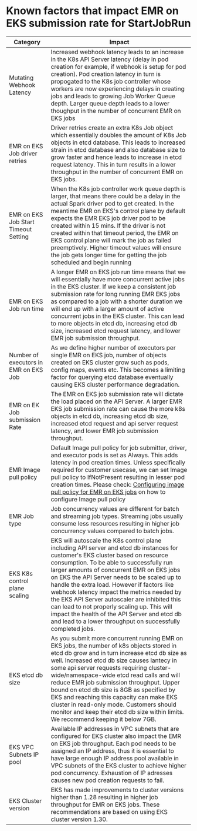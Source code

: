 # Known factors that impact EMR on EKS submission rate for StartJobRun

|Category	|Impact	|
|---	|---	|
|Mutating Webhook Latency	|Increased webhook latency leads to an increase in the K8s API Server latency (delay in pod creation for example, if webhook is setup for pod creation). Pod creation latency in turn is propogated to the K8s job controller whose workers are now experiencing delays in creating jobs and leads to growing Job Worker Queue depth. Larger queue depth leads to a lower thoughput in the number of concurrent EMR on EKS jobs	|
|EMR on EKS Job driver retries	|Driver retries create an extra K8s Job object which essentially doubles the amount of K8s Job objects in etcd database. This leads to increased strain in etcd database and also database size to grow faster and hence leads to increase in etcd request latency. This in turn results in a lower throughput in the number of concurrent EMR on EKS jobs.	|
|EMR on EKS Job Start Timeout Setting	|When the K8s job controller work queue depth is larger, that means there could be a delay in the actual Spark driver pod to get created. In the meantime EMR on EKS's control plane by default expects the EMR EKS job driver pod to be created within 15 mins. If the driver is not created within that timeout period, the EMR on EKS control plane will mark the job as failed preemptively. Higher timeout values will ensure the job gets longer time for getting the job scheduled and begin running	|
|EMR on EKS Job run time	|A longer EMR on EKS job run time means that we will essentially have more concurrent active jobs in the EKS cluster. If we keep a consistent job submission rate for long running EMR EKS jobs as compared to a job with a shorter duration we will end up with a larger amount of active concurrent jobs in the EKS cluster. This can lead to more objects in etcd db, increasing etcd db size, increased etcd request latency, and lower EMR job submission throughput.	|
|Number of executors in EMR on EKS Job	|As we define higher number of executors per single EMR on EKS job, number of objects created on EKS cluster grow such as pods, config maps, events etc. This becomes a limiting factor for querying etcd database eventually causing EKS cluster performance degradation.	|
|EMR on EK Job submission Rate	|The EMR on EKS job submission rate will dictate the load placed on the API Server. A larger EMR EKS job submission rate can cause the more k8s objects in etcd db, increasing etcd db size, increased etcd request and api server request latency, and lower EMR job submission throughput.	|
|EMR Image pull policy	|Default Image pull policy for job submitter, driver, and executor pods is set as Always. This adds latency in pod creation times. Unless specifically required for customer usecase, we can set Image pull policy to IfNotPresent resulting in lesser pod creation times. Please check: [Configuring image pull policy for EMR on EKS jobs](https://quip-amazon.com/ehqpAyeohr9M) on how to configure Image pull policy	|
|EMR Job type	|Job concurrency values are different for batch and streaming job types. Streaming jobs usually consume less resources resulting in higher job concurrency values compared to batch jobs.	|
|EKS K8s control plane scaling	|EKS will autoscale the K8s control plane including API server and etcd db instances for customer's EKS cluster based on resource consumption. To be able to successfully run larger amounts of concurrent EMR on EKS jobs on EKS the API Server needs to be scaled up to handle the extra load. However if factors like webhook latency impact the metrics needed by the EKS API Server autoscaler are inhibited this can lead to not properly scaling up. This will impact the health of the API Server and etcd db and lead to a lower throughput on successfully completed jobs.	|
|EKS etcd db size	|As you submit more concurrent running EMR on EKS jobs, the number of k8s objects stored in etcd db grow and in turn increase etcd db size as well. Increased etcd db size causes lantecy in some api server requests requiring cluster-wide/namespace-wide etcd read calls and will reduce EMR job submission throughput. Upper bound on etcd db size is 8GB as specified by EKS and reaching this capacity can make EKS cluster in read-only mode. Customers should monitor and keep their etcd db size within limits. We recommend keeping it below 7GB.	|
|EKS VPC Subnets IP pool	|Available IP addresses in VPC subnets that are configured for EKS cluster also impact the EMR on EKS job throughput. Each pod needs to be assigned an IP address, thus it is essential to have large enough IP address pool available in VPC subnets of the EKS cluster to achieve higher pod concurrency. Exhaustion of IP adresses causes new pod creation requests to fail.	|
|EKS Cluster version	|EKS has made improvements to cluster versions higher than 1.28 resulting in higher job throughput for EMR on EKS jobs. These recommendations are based on using EKS cluster version 1.30.	|
